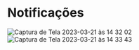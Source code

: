 # Notificações

![Captura de Tela 2023-03-21 às 14 32 02](https://user-images.githubusercontent.com/39415559/226693682-b7fa90f4-e104-44a0-9328-ad7218363251.png)
![Captura de Tela 2023-03-21 às 14 33 43](https://user-images.githubusercontent.com/39415559/226693930-2131ca89-4fc1-4bbf-8654-06e65c9b1aed.png)
